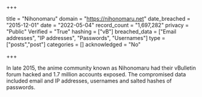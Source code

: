 +++

title = "Nihonomaru"
domain = "https://nihonomaru.net"
date_breached = "2015-12-01"
date = "2022-05-04"
record_count = "1,697,282"
privacy = "Public"
Verified = "True"
hashing = ["vB"]
breached_data = ["Email addresses", "IP addresses", "Passwords", "Usernames"]
type = ["posts","post"]
categories = []
acknowledged = "No"


+++


In late 2015, the anime community known as Nihonomaru had their vBulletin forum hacked and 1.7 million accounts exposed. The compromised data included email and IP addresses, usernames and salted hashes of passwords.

